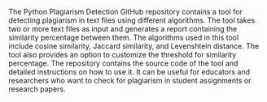 The Python Plagiarism Detection GitHub repository contains a tool for detecting plagiarism in text files using different algorithms. The tool takes two or more text files as input and generates a report containing the similarity percentage between them. The algorithms used in this tool include cosine similarity, Jaccard similarity, and Levenshtein distance. The tool also provides an option to customize the threshold for similarity percentage. The repository contains the source code of the tool and detailed instructions on how to use it. It can be useful for educators and researchers who want to check for plagiarism in student assignments or research papers.




